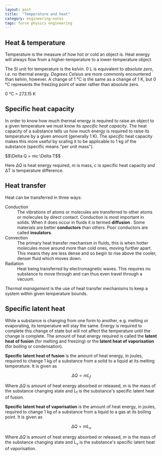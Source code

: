 ```yaml
---
layout: post
title:  "Temperature and heat"
category: engineering-notes
tags: force physics engineering
---
```


## Heat & temperature

Temperature is the measure of how hot or cold an object is. Heat
energy will always flow from a higher-temperature to a
lower-temperature object.

The SI unit for temperature is the *kelvin*. 0 L is equivalent to
_absolute zero_, i.e. no thermal energy. *Degrees Celsius* are more
commonly encountered than kelvin, however. A change of 1 °C is the
same as a change of 1 K, but 0 °C represents the freezing point of
water rather than absolute zero.

<div class="important-note">0 °C = 273.15 K</div>

## Specific heat capacity

In order to know how much thermal energy is required to raise an
object to a given temperature we must know its *specific heat
capacity*. The heat capacity of a substance tells us how much energy
is required to raise its temperature by a given amount (generally 1
K). The _specific_ heat capacity makes this more useful by scaling it
to be applicable to 1 kg of the substance (specific means "per unit
mass").

<div class="important-note">$$\Delta Q = mc \Delta T$$</div>

Here _ΔQ_ is heat energy required, _m_ is mass, _c_ is specific heat
capacity and ΔT is temperature difference.

## Heat transfer

Heat can be transferred in three ways:

<dl>
  <dt>Conduction</dt>
  <dd>The vibrations of atoms or molecules are transferred to other
  atoms or molecules by direct contact. Conduction is most important in
  solids. When it does occur in fluids it is termed <strong>diffusion
  </strong>. Some materials are better <strong>conductors</strong> than
  others. Poor conductors are called <strong>insulators</strong>.</dd>
  <dt>Convection</dt>
  <dd>The primary heat transfer mechanism in fluids, this is when hotter
  molecules move around more than cold ones, moving further apart. This means
  they are less dense and so begin to rise above the cooler, denser fluid
  which moves down.</dd>
  <dt>Radiation</dt>
  <dd>Heat being transferred by electromagnetic waves. This requires no
  substance to move through and can thus even travel through a vacuum.</dd>
</dl>

*Thermal management* is the use of heat transfer mechanisms to keep a
system within given temperature bounds.

## Specific latent heat

While a substance is changing from one form to another, e.g. melting
or evaporating, its temperature will stay the same. Energy is required
to complete this change of state but will not affect the temperature
until the change is complete. The amount of heat energy required is
called the **latent heat of fusion** (for melting and freezing) or the
**latent heat of vaporisation** (for boiling or condensation).

<div class="important-note">

<strong>Specific latent heat of fusion</strong> is the amount of heat
energy, in joules, required to change 1 kg of a substance from a solid
to a liquid at its melting temperature. It is given as

$$\Delta Q = mL_f$$

Where _ΔQ_ is amount of heat energy absorbed or released, _m_ is the
mass of the substance changing state and L<sub>f</sub> is the
substance's specific latent heat of fusion.

<strong>Specific latent heat of vaporisation</strong> is the amount of
heat energy, in joules, required to change 1 kg of a substance from a
liquid to a gas at its boiling point. It is given as

$$\Delta Q = mL_v$$

Where _ΔQ_ is amount of heat energy absorbed or released, _m_ is the
mass of the substance changing state and L<sub>v</sub> is the
substance's specific latent heat of vaporisation.